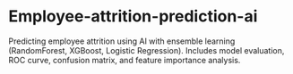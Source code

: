 # Employee-attrition-prediction-ai
Predicting employee attrition using AI with ensemble learning (RandomForest, XGBoost, Logistic Regression). Includes model evaluation, ROC curve, confusion matrix, and feature importance analysis.
